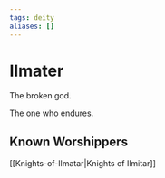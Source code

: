 ```yaml
---
tags: deity
aliases: []
---
```

# Ilmater
The broken god.

The one who endures.


## Known Worshippers
[[Knights-of-Ilmatar|Knights of Ilmitar]]